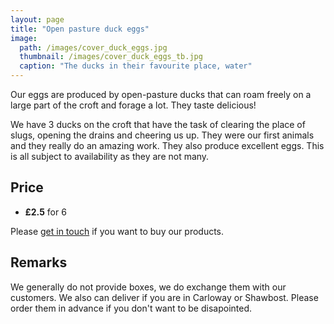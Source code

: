 ```yaml
---
layout: page
title: "Open pasture duck eggs"
image:
  path: /images/cover_duck_eggs.jpg
  thumbnail: /images/cover_duck_eggs_tb.jpg
  caption: "The ducks in their favourite place, water"
---
```

Our eggs are produced by open-pasture ducks that can roam freely on a large part of the croft and forage a lot. They taste delicious!

We have 3 ducks on the croft that have the task of clearing the place of slugs, opening the drains and cheering us up. They were our first animals and they really do an amazing work. They also produce excellent eggs. This is all subject to availability as they are not many.

## Price

* __£2.5__ for 6

Please [get in touch](mailto:dsl6a04ab@mozmail.com) if you want to buy our products.

## Remarks
We generally do not provide boxes, we do exchange them with our customers. We also can deliver if you are in Carloway or Shawbost.
Please order them in advance if you don't want to be disapointed. 
